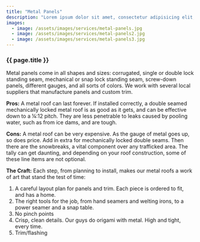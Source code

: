 ```yaml
---
title: "Metal Panels"
description: "Lorem ipsum dolor sit amet, consectetur adipisicing elit, sed do eiusmod tempor incididunt ut labore et dolore magna aliqua. Ut enim ad minim veniam, quis nostrud exercitation ullamco laboris nisi ut aliquip ex ea commodo consequat. Duis aute irure dolor in reprehenderit in voluptate velit esse cillum dolore eu fugiat nulla pariatur. Excepteur sint occaecat cupidatat non proident, sunt in culpa qui officia deserunt mollit anim id est laborum."
images:
  - image: /assets/images/services/metal-panels.jpg
  - image: /assets/images/services/metal-panels2.jpg
  - image: /assets/images/services/metal-panels3.jpg
---
```

<h3 class="title">{{ page.title }}</h3>
<div class="content">
  <p>Metal panels come in all shapes and sizes: corrugated, single or double lock standing seam, mechanical or snap lock standing seam, screw-down panels, different gauges, and all sorts of colors.  We work with several local suppliers that manufacture panels and custom trim.</p>

  <p><strong>Pros:</strong> A metal roof can last forever.  If installed correctly, a double seamed mechanically locked metal roof is as good as it gets, and can be effective down to a ¼:12 pitch.  They are less penetrable to leaks caused by pooling water, such as from ice dams, and are tough.</p>

  <p><strong>Cons:</strong> A metal roof can be very expensive.  As the gauge of metal goes up, so does price.  Add in extra for mechanically locked double seams.  Then there are the snowbreaks, a vital component over any trafficked area.  The tally can get daunting, and depending on your roof construction, some of these line items are not optional.</p>

  <p><strong>The Craft:</strong>  Each step, from planning to install, makes our metal roofs a work of art that stand the test of time:</p>

  <ol>
  <li>A careful layout plan for panels and trim.  Each piece is ordered to fit, and has a home.</li>
  <li>The right tools for the job, from hand seamers and welting irons, to a power seamer and a snap table.</li>
  <li>No pinch points</li>
  <li>Crisp, clean details.  Our guys do origami with metal.  High and tight, every time.</li>
  <li>Trim/flashing</li>
  </ol>
</div>
